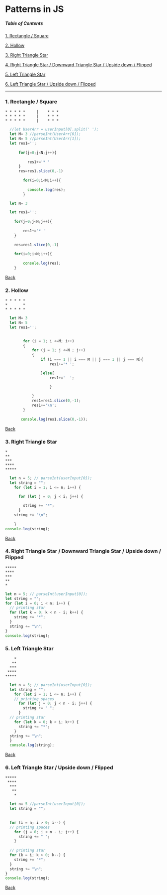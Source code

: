 # Patterns in JS

##### Table of Contents

[1. Rectangle / Square](#1-rectangle--square)

[2. Hollow](#2-hollow)

[3. Right Triangle Star](#3-right-triangle-star)

[4. Right Triangle Star / Downward Triangle Star / Upside down / Flipped](#4-right-triangle-star--downward-triangle-star--upside-down--flipped)

[5. Left Triangle Star](#5-left-triangle-star)

[6. Left Triangle Star / Upside down / Flipped](#6-left-triangle-star--upside-down--flipped)

---


### 1. Rectangle / Square
```
* * * * *     |    * * * 
* * * * *     |    * * * 
* * * * *     |    * * * 
```
```js
  //let UserArr = userInput[0].split(' ');
  let M= 3 //parseInt(UserArr[0]);
  let N= 5 //parseInt(UserArr[1]);
  let res1='';
  
      for(j=0;j<N;j++){
      
          res1+='* '  
      }
      res=res1.slice(0,-1)
      
        for(i=0;i<M;i++){
        
          console.log(res);
        }
```
```js
  let N= 3 

  let res1='';
  
    for(j=0;j<N;j++){
      
        res1+='* '  
    }
    
    res=res1.slice(0,-1)
      
    for(i=0;i<N;i++){
        
        console.log(res);
    }
```
[Back](#table-of-contents)

### 2. Hollow
```
* * * * *
*       *
* * * * *
```

```js
  let M= 3
  let N= 5
  let res1='';
        

        for (i = 1; i <=M; i++) 
        { 
            for (j = 1; j <=N ; j++) 
            { 
                if (i === 1 || i === M || j === 1 || j === N){            
                    res1+='* ';

                }else{
                    res1+='  ';

                    }
                    
            } 
            res1=res1.slice(0,-1);
            res1+='\n';
        }
        
       console.log(res1.slice(0,-1));
```
[Back](#table-of-contents)

### 3. Right Triangle Star
```
*
**
***
****
*****
```

```js
  let n = 5; // parseInt(userInput[0]);
  let string = "";
    for (let i = 1; i <= n; i++) {

      for (let j = 0; j < i; j++) {
  
        string += "*";
      }
    string += "\n";
  
    }
console.log(string);
```
[Back](#table-of-contents)

### 4. Right Triangle Star / Downward Triangle Star / Upside down / Flipped
```
*****
****
***
**
*
```

```js
let n = 5; // parseInt(userInput[0]);
let string = "";
for (let i = 0; i < n; i++) {
  // printing star
  for (let k = 0; k < n - i; k++) {
    string += "*";
  }
  string += "\n";
}
console.log(string);
```
### 5. Left Triangle Star
```
    *
   **
  ***
 ****
*****
```

```js
  let n = 5; // parseInt(userInput[0]);
  let string = "";
    for (let i = 1; i <= n; i++) {
    // printing spaces
      for (let j = 0; j < n - i; j++) {
        string += " ";
      }
  // printing star
    for (let k = 0; k < i; k++) {
      string += "*";
    }
  string += "\n";
  }
  console.log(string);
```
[Back](#table-of-contents)

### 6. Left Triangle Star / Upside down / Flipped
```
*****
 ****
  ***
   **
    *
```

```js
  let n= 5 //parseInt(userInput[0]);
  let string = "";
  
    
  for (i = n; i > 0; i--) {
  // printing spaces
    for (j = 0; j < n - i; j++) {
      string += " ";
    }
  
  // printing star
  for (k = i; k > 0; k--) {
    string += "*";
  }
  string += "\n";
}
console.log(string);
```
[Back](#table-of-contents)
